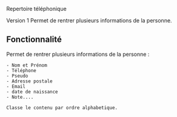
Repertoire téléphonique

Version 1
Permet de rentrer plusieurs informations de la personne.


## Fonctionnalité

Permet de rentrer plusieurs informations de la personne :

    - Nom et Prénom
    - Téléphone
    - Pseudo
    - Adresse postale
    - Email
    - date de naissance
    - Note....

    Classe le contenu par ordre alphabetique.

